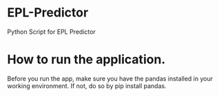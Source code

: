 # EPL-Predictor
Python Script for EPL Predictor

# How to run the application.
Before you run the app, make sure you have the pandas installed in your working environment. If not, do so by pip install pandas.
